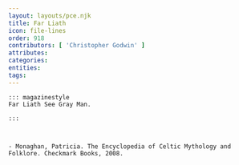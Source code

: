 ```yaml
---
layout: layouts/pce.njk
title: Far Liath
icon: file-lines
order: 918
contributors: [ 'Christopher Godwin' ]
attributes:
categories:
entities:
tags:
---
```

``` tab [group1:Info]
::: magazinestyle
Far Liath See Gray Man.

:::
```
``` tab [group1:Attributes]
```
``` tab [group1:Entities]
```
``` tab [group1:Sources]
- Monaghan, Patricia. The Encyclopedia of Celtic Mythology and Folklore. Checkmark Books, 2008.
```
